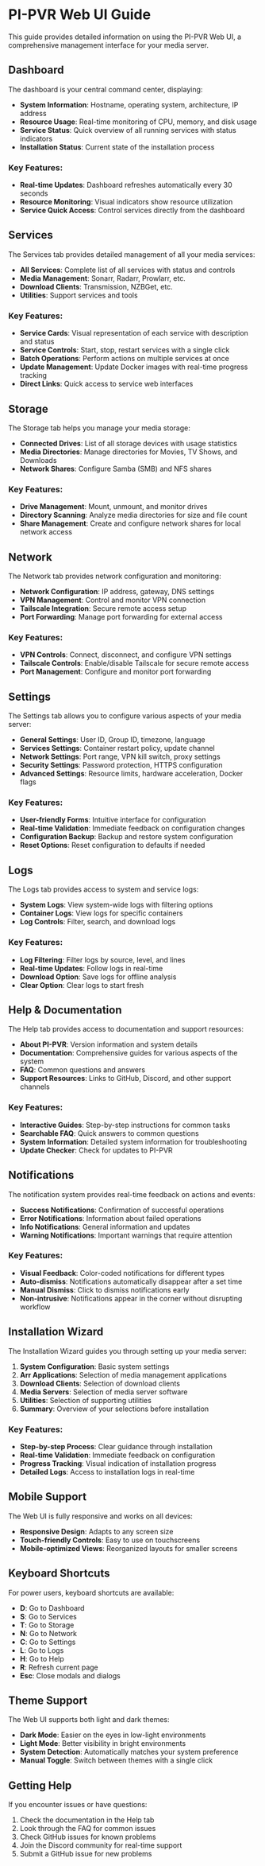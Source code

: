 # PI-PVR Web UI Guide

This guide provides detailed information on using the PI-PVR Web UI, a comprehensive management interface for your media server.

## Dashboard

The dashboard is your central command center, displaying:

- **System Information**: Hostname, operating system, architecture, IP address
- **Resource Usage**: Real-time monitoring of CPU, memory, and disk usage
- **Service Status**: Quick overview of all running services with status indicators
- **Installation Status**: Current state of the installation process

### Key Features:

- **Real-time Updates**: Dashboard refreshes automatically every 30 seconds
- **Resource Monitoring**: Visual indicators show resource utilization
- **Service Quick Access**: Control services directly from the dashboard

## Services

The Services tab provides detailed management of all your media services:

- **All Services**: Complete list of all services with status and controls
- **Media Management**: Sonarr, Radarr, Prowlarr, etc.
- **Download Clients**: Transmission, NZBGet, etc.
- **Utilities**: Support services and tools

### Key Features:

- **Service Cards**: Visual representation of each service with description and status
- **Service Controls**: Start, stop, restart services with a single click
- **Batch Operations**: Perform actions on multiple services at once
- **Update Management**: Update Docker images with real-time progress tracking
- **Direct Links**: Quick access to service web interfaces

## Storage

The Storage tab helps you manage your media storage:

- **Connected Drives**: List of all storage devices with usage statistics
- **Media Directories**: Manage directories for Movies, TV Shows, and Downloads
- **Network Shares**: Configure Samba (SMB) and NFS shares

### Key Features:

- **Drive Management**: Mount, unmount, and monitor drives
- **Directory Scanning**: Analyze media directories for size and file count
- **Share Management**: Create and configure network shares for local network access

## Network

The Network tab provides network configuration and monitoring:

- **Network Configuration**: IP address, gateway, DNS settings
- **VPN Management**: Control and monitor VPN connection
- **Tailscale Integration**: Secure remote access setup
- **Port Forwarding**: Manage port forwarding for external access

### Key Features:

- **VPN Controls**: Connect, disconnect, and configure VPN settings
- **Tailscale Controls**: Enable/disable Tailscale for secure remote access
- **Port Management**: Configure and monitor port forwarding

## Settings

The Settings tab allows you to configure various aspects of your media server:

- **General Settings**: User ID, Group ID, timezone, language
- **Services Settings**: Container restart policy, update channel
- **Network Settings**: Port range, VPN kill switch, proxy settings
- **Security Settings**: Password protection, HTTPS configuration
- **Advanced Settings**: Resource limits, hardware acceleration, Docker flags

### Key Features:

- **User-friendly Forms**: Intuitive interface for configuration
- **Real-time Validation**: Immediate feedback on configuration changes
- **Configuration Backup**: Backup and restore system configuration
- **Reset Options**: Reset configuration to defaults if needed

## Logs

The Logs tab provides access to system and service logs:

- **System Logs**: View system-wide logs with filtering options
- **Container Logs**: View logs for specific containers
- **Log Controls**: Filter, search, and download logs

### Key Features:

- **Log Filtering**: Filter logs by source, level, and lines
- **Real-time Updates**: Follow logs in real-time
- **Download Option**: Save logs for offline analysis
- **Clear Option**: Clear logs to start fresh

## Help & Documentation

The Help tab provides access to documentation and support resources:

- **About PI-PVR**: Version information and system details
- **Documentation**: Comprehensive guides for various aspects of the system
- **FAQ**: Common questions and answers
- **Support Resources**: Links to GitHub, Discord, and other support channels

### Key Features:

- **Interactive Guides**: Step-by-step instructions for common tasks
- **Searchable FAQ**: Quick answers to common questions
- **System Information**: Detailed system information for troubleshooting
- **Update Checker**: Check for updates to PI-PVR

## Notifications

The notification system provides real-time feedback on actions and events:

- **Success Notifications**: Confirmation of successful operations
- **Error Notifications**: Information about failed operations
- **Info Notifications**: General information and updates
- **Warning Notifications**: Important warnings that require attention

### Key Features:

- **Visual Feedback**: Color-coded notifications for different types
- **Auto-dismiss**: Notifications automatically disappear after a set time
- **Manual Dismiss**: Click to dismiss notifications early
- **Non-intrusive**: Notifications appear in the corner without disrupting workflow

## Installation Wizard

The Installation Wizard guides you through setting up your media server:

1. **System Configuration**: Basic system settings
2. **Arr Applications**: Selection of media management applications
3. **Download Clients**: Selection of download clients
4. **Media Servers**: Selection of media server software
5. **Utilities**: Selection of supporting utilities
6. **Summary**: Overview of your selections before installation

### Key Features:

- **Step-by-step Process**: Clear guidance through installation
- **Real-time Validation**: Immediate feedback on configuration
- **Progress Tracking**: Visual indication of installation progress
- **Detailed Logs**: Access to installation logs in real-time

## Mobile Support

The Web UI is fully responsive and works on all devices:

- **Responsive Design**: Adapts to any screen size
- **Touch-friendly Controls**: Easy to use on touchscreens
- **Mobile-optimized Views**: Reorganized layouts for smaller screens

## Keyboard Shortcuts

For power users, keyboard shortcuts are available:

- **D**: Go to Dashboard
- **S**: Go to Services
- **T**: Go to Storage
- **N**: Go to Network
- **C**: Go to Settings
- **L**: Go to Logs
- **H**: Go to Help
- **R**: Refresh current page
- **Esc**: Close modals and dialogs

## Theme Support

The Web UI supports both light and dark themes:

- **Dark Mode**: Easier on the eyes in low-light environments
- **Light Mode**: Better visibility in bright environments
- **System Detection**: Automatically matches your system preference
- **Manual Toggle**: Switch between themes with a single click

## Getting Help

If you encounter issues or have questions:

1. Check the documentation in the Help tab
2. Look through the FAQ for common issues
3. Check GitHub issues for known problems
4. Join the Discord community for real-time support
5. Submit a GitHub issue for new problems